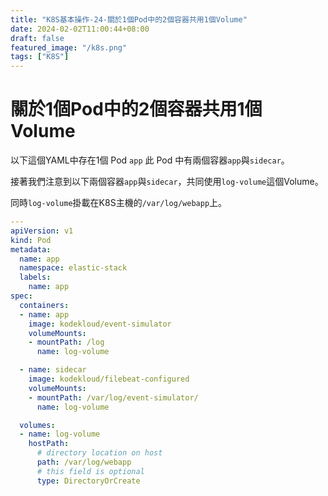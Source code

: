 ```yaml
---
title: "K8S基本操作-24-關於1個Pod中的2個容器共用1個Volume"
date: 2024-02-02T11:00:44+08:00
draft: false
featured_image: "/k8s.png"
tags: ["K8S"]
---
```


# 關於1個Pod中的2個容器共用1個Volume

以下這個YAML中存在1個 Pod `app` 此 Pod 中有兩個容器`app`與`sidecar`。

接著我們注意到以下兩個容器`app`與`sidecar`，共同使用`log-volume`這個Volume。

同時`log-volume`掛載在K8S主機的`/var/log/webapp`上。

```yaml
---
apiVersion: v1
kind: Pod
metadata:
  name: app
  namespace: elastic-stack
  labels:
    name: app
spec:
  containers:
  - name: app
    image: kodekloud/event-simulator
    volumeMounts:
    - mountPath: /log
      name: log-volume

  - name: sidecar
    image: kodekloud/filebeat-configured
    volumeMounts:
    - mountPath: /var/log/event-simulator/
      name: log-volume

  volumes:
  - name: log-volume
    hostPath:
      # directory location on host
      path: /var/log/webapp
      # this field is optional
      type: DirectoryOrCreate
```